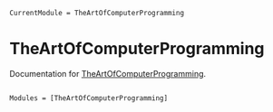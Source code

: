 ```@meta
CurrentModule = TheArtOfComputerProgramming
```

# TheArtOfComputerProgramming

Documentation for [TheArtOfComputerProgramming](https://github.com/tp2750/TheArtOfComputerProgramming.jl).

```@index
```

```@autodocs
Modules = [TheArtOfComputerProgramming]
```
